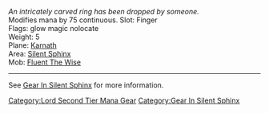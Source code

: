 *An intricately carved ring has been dropped by someone.*  
Modifies mana by 75 continuous. Slot: Finger  
Flags: glow magic nolocate  
Weight: 5  
Plane: [Karnath](:Category:Karnath.md "wikilink")  
Area: [Silent Sphinx](:Category:Silent_Sphinx.md "wikilink")  
Mob: [Fluent The Wise](Fluent_The_Wise "wikilink")  

------------------------------------------------------------------------

See [Gear In Silent
Sphinx](:Category:Gear_In_Silent_Sphinx.md "wikilink") for more
information.

[Category:Lord Second Tier Mana
Gear](Category:Lord_Second_Tier_Mana_Gear "wikilink") [Category:Gear In
Silent Sphinx](Category:Gear_In_Silent_Sphinx "wikilink")
